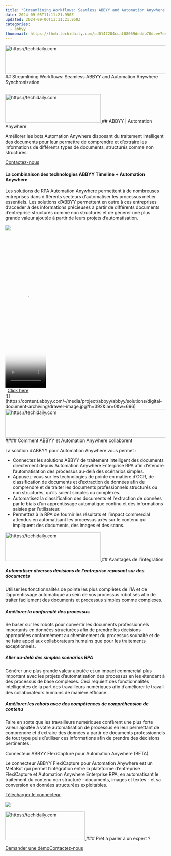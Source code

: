 ```yaml
---
title: "Streamlining Workflows: Seamless ABBYY and Automation Anywhere Synchronization"
date: 2024-09-05T11:11:21.950Z
updated: 2024-09-06T11:11:21.950Z
categories:
  - abbyy
thumbnail: https://thmb.techidaily.com/cd0147204ccaf08069deddb70dcee7e4ad07fbd615beb8c551d393f04156cd7b.jpg
---
```


<!-- affiliate ads begin -->
<a href="https://bluettius.sjv.io/c/5597632/2139111/17108" target="_top" id="2139111">
  <img src="//a.impactradius-go.com/display-ad/17108-2139111" border="0" alt="https://techidaily.com" width="728" height="90"/>
</a>
<img height="0" width="0" src="https://bluettius.sjv.io/i/5597632/2139111/17108" style="position:absolute;visibility:hidden;" border="0" />
<!-- affiliate ads end -->
## Streamlining Workflows: Seamless ABBYY and Automation Anywhere Synchronization

## 

<!-- affiliate ads begin -->
<a href="https://aligracehair.sjv.io/c/5597632/2135413/19272" target="_top" id="2135413">
  <img src="//a.impactradius-go.com/display-ad/19272-2135413" border="0" alt="https://techidaily.com" width="300" height="90"/>
</a>
<img height="0" width="0" src="https://aligracehair.sjv.io/i/5597632/2135413/19272" style="position:absolute;visibility:hidden;" border="0" />
<!-- affiliate ads end -->
## ABBYY | Automation Anywhere 

Améliorer les bots Automation Anywhere disposant du traitement intelligent des documents pour leur permettre de comprendre et d’extraire les informations de différents types de documents, structurés comme non structurés.

[Contactez-nous](https://tools.techidaily.com/abbyy/products/)

#### La combinaison des technologies ABBYY Timeline + Automation Anywhere 

Les solutions de RPA Automation Anywhere permettent à de nombreuses entreprises dans différents secteurs d’automatiser les processus métier essentiels. Les solutions d’ABBYY permettent en outre à ces entreprises d’accéder à des informations précieuses à partir de différents documents d’entreprise structurés comme non structurés et de générer une plus grande valeur ajoutée à partir de leurs projets d’automatisation.

![](https://content.abbyy.com/-/media/project/abbyy/abbyy/solutions/digital-onboarding/overview-image.jpg?h=716&iar=0&w=1272)

<!-- affiliate ads begin -->
<span id="1975636">
					<video width="128" height="480" style="cursor:pointer"
           poster="//a.impactradius-go.com/display-clicktoplayimage/1975636.png"
           onclick="if(!this.playClicked){this.play();this.setAttribute('controls',true);this.playClicked=true;}">
	   <source src="//a.impactradius-go.com/display-ad/22993-1975636">
	   <img src="//a.impactradius-go.com/display-clicktoplayimage/1975636.png" style="border: none; height: 100%; width: 100%; object-fit: contain">
	</video>
	<div style="width:80px;text-align:center"><a href="javascript:window.open(decodeURIComponent('https%3A%2F%2Fhomestyler.sjv.io%2Fc%2F5597632%2F1975636%2F22993'), '_blank');void(0);">Click here</a></div>
</span>
<img height="0" width="0" src="https://imp.pxf.io/i/5597632/1975636/22993" style="position:absolute;visibility:hidden;" border="0" />
<!-- affiliate ads end -->
![](https://content.abbyy.com/-/media/project/abbyy/abbyy/solutions/digital-document-archiving/drawer-image.jpg?h=392&iar=0&w=696)

<!-- affiliate ads begin -->
<a href="https://ephamedtechinc.pxf.io/c/5597632/2136625/26400" target="_top" id="2136625">
  <img src="//a.impactradius-go.com/display-ad/26400-2136625" border="0" alt="https://techidaily.com" width="728" height="90"/>
</a>
<img height="0" width="0" src="https://ephamedtechinc.pxf.io/i/5597632/2136625/26400" style="position:absolute;visibility:hidden;" border="0" />
<!-- affiliate ads end -->
#### Comment ABBYY et Automation Anywhere collaborent 

La solution d’ABBYY pour Automation Anywhere vous permet : 

* Connectez les solutions ABBYY de traitement intelligent des documents directement depuis Automation Anywhere Enterprise RPA afin d’étendre l’automatisation des processus au-delà des scénarios simples.
* Appuyez-vous sur les technologies de pointe en matière d’OCR, de classification de documents et d’extraction de données afin de comprendre et de traiter les documents professionnels structurés ou non structurés, qu’ils soient simples ou complexes.
* Automatisez la classification des documents et l’extraction de données par le biais d’un apprentissage automatique continu et des informations saisies par l’utilisateur.
* Permettez à la RPA de fournir les résultats et l’impact commercial attendus en automatisant les processus axés sur le contenu qui impliquent des documents, des images et des scans.

<!-- affiliate ads begin -->
<a href="https://aligracehair.sjv.io/c/5597632/2115915/19272" target="_top" id="2115915">
  <img src="//a.impactradius-go.com/display-ad/19272-2115915" border="0" alt="https://techidaily.com" width="300" height="90"/>
</a>
<img height="0" width="0" src="https://aligracehair.sjv.io/i/5597632/2115915/19272" style="position:absolute;visibility:hidden;" border="0" />
<!-- affiliate ads end -->
## Avantages de l’intégration

##### Automatiser diverses décisions de l’entreprise reposant sur des documents 

Utiliser les fonctionnalités de pointe les plus complètes de l’IA et de l’apprentissage automatique au sein de vos processus robotisés afin de traiter facilement des documents et processus simples comme complexes.

##### Améliorer la conformité des processus 

Se baser sur les robots pour convertir les documents professionnels importants en données structurées afin de prendre les décisions appropriées conformément au cheminement du processus souhaité et de ne faire appel aux collaborateurs humains que pour les traitements exceptionnels.

##### Aller au-delà des simples scénarios RPA 

Générer une plus grande valeur ajoutée et un impact commercial plus important avec les projets d’automatisation des processus en les étendant à des processus de base complexes. Ceci requiert des fonctionnalités intelligentes de la part des travailleurs numériques afin d’améliorer le travail des collaborateurs humains de manière efficace.

##### Améliorer les robots avec des compétences de compréhension de contenu 

Faire en sorte que les travailleurs numériques confèrent une plus forte valeur ajoutée à votre automatisation de processus en leur permettant de comprendre et d’extraire des données à partir de documents professionnels de tout type puis d’utiliser ces informations afin de prendre des décisions pertinentes.

Connecteur ABBYY FlexiCapture pour Automation Anywhere (BETA) 

Le connecteur ABBYY FlexiCapture pour Automation Anywhere est un MetaBot qui permet l’intégration entre la plateforme d’entreprise FlexiCapture et Automation Anywhere Enterprise RPA, en automatisant le traitement du contenu non structuré - documents, images et textes - et sa conversion en données structurées exploitables.

[Télécharger le connecteur](https://tools.techidaily.com/abbyy/products/)

![](https://content.abbyy.com/-/media/feature/basecomponents/clients/automationanywhere_logo_rev_120px.png?h=44&iar=0&w=120)

<!-- affiliate ads begin -->
<a href="https://aligracehair.sjv.io/c/5597632/2135412/19272" target="_top" id="2135412">
  <img src="//a.impactradius-go.com/display-ad/19272-2135412" border="0" alt="https://techidaily.com" width="250" height="90"/>
</a>
<img height="0" width="0" src="https://aligracehair.sjv.io/i/5597632/2135412/19272" style="position:absolute;visibility:hidden;" border="0" />
<!-- affiliate ads end -->
### Prêt à parler à un expert ?

[Demander une démo](https://tools.techidaily.com/abbyy/products/)[Contactez-nous](https://tools.techidaily.com/abbyy/products/)

<ins class="adsbygoogle"
     style="display:block"
     data-ad-format="autorelaxed"
     data-ad-client="ca-pub-7571918770474297"
     data-ad-slot="1223367746"></ins>



<ins class="adsbygoogle"
     style="display:block"
     data-ad-client="ca-pub-7571918770474297"
     data-ad-slot="8358498916"
     data-ad-format="auto"
     data-full-width-responsive="true"></ins>


